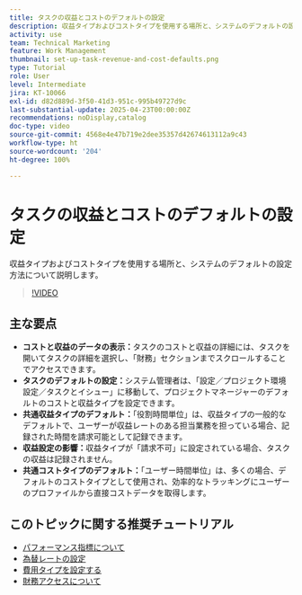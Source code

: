 ```yaml
---
title: タスクの収益とコストのデフォルトの設定
description: 収益タイプおよびコストタイプを使用する場所と、システムのデフォルトの設定方法について説明します。
activity: use
team: Technical Marketing
feature: Work Management
thumbnail: set-up-task-revenue-and-cost-defaults.png
type: Tutorial
role: User
level: Intermediate
jira: KT-10066
exl-id: d82d889d-3f50-41d3-951c-995b49727d9c
last-substantial-update: 2025-04-23T00:00:00Z
recommendations: noDisplay,catalog
doc-type: video
source-git-commit: 4568e4e47b719e2dee35357d42674613112a9c43
workflow-type: ht
source-wordcount: '204'
ht-degree: 100%

---
```



# タスクの収益とコストのデフォルトの設定

収益タイプおよびコストタイプを使用する場所と、システムのデフォルトの設定方法について説明します。

>[!VIDEO](https://video.tv.adobe.com/v/3457685/?quality=12&learn=on&enablevpops)

## 主な要点

* **コストと収益のデータの表示：**&#x200B;タスクのコストと収益の詳細には、タスクを開いてタスクの詳細を選択し、「財務」セクションまでスクロールすることでアクセスできます。
* **タスクのデフォルトの設定：**&#x200B;システム管理者は、「設定／プロジェクト環境設定／タスクとイシュー」に移動して、プロジェクトマネージャーのデフォルトのコストと収益タイプを設定できます。
* **共通収益タイプのデフォルト：**「役割時間単位」は、収益タイプの一般的なデフォルトで、ユーザーが収益レートのある担当業務を担っている場合、記録された時間を請求可能として記録できます。
* **収益設定の影響：**&#x200B;収益タイプが「請求不可」に設定されている場合、タスクの収益は記録されません。
* **共通コストタイプのデフォルト：**「ユーザー時間単位」は、多くの場合、デフォルトのコストタイプとして使用され、効率的なトラッキングにユーザーのプロファイルから直接コストデータを取得します。


## このトピックに関する推奨チュートリアル

* [パフォーマンス指標について](/help/manage-work/project-finances/understand-performance-metrics.md)
* [為替レートの設定](/help/manage-work/project-finances/set-up-exchange-rates.md)
* [費用タイプを設定する](/help/manage-work/project-finances/set-up-expense-types.md)
* [財務アクセスについて](/help/manage-work/project-finances/understand-financial-access.md)
